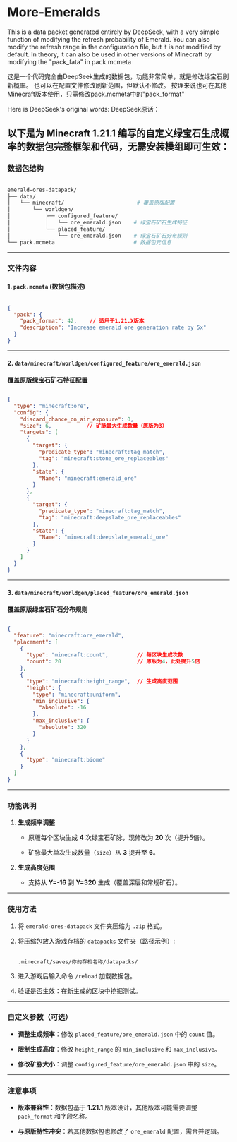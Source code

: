 # More-Emeralds
This is a data packet generated entirely by DeepSeek, with a very simple function of modifying the refresh probability of Emerald.
You can also modify the refresh range in the configuration file, but it is not modified by default.
In theory, it can also be used in other versions of Minecraft by modifying the "pack_fata" in pack.mcmeta

这是一个代码完全由DeepSeek生成的数据包，功能非常简单，就是修改绿宝石刷新概率。
也可以在配置文件修改刷新范围，但默认不修改。
按理来说也可在其他Minecraft版本使用，只需修改pack.mcmeta中的"pack_format"

Here is DeepSeek's original words:
DeepSeek原话：

以下是为 **Minecraft 1.21.1** 编写的自定义绿宝石生成概率的数据包完整框架和代码，无需安装模组即可生效：
---


### 数据包结构

```bash

emerald-ores-datapack/
├── data/
│   └── minecraft/                       # 覆盖原版配置
│       └── worldgen/
│           ├── configured_feature/
│           │   └── ore_emerald.json    # 绿宝石矿石生成特征
│           └── placed_feature/
│               └── ore_emerald.json    # 绿宝石矿石分布规则
└── pack.mcmeta                         # 数据包元信息
```



---



### 文件内容



#### 1. `pack.mcmeta` (数据包描述)

```json

{
  "pack": {
    "pack_format": 42,    // 适用于1.21.X版本
    "description": "Increase emerald ore generation rate by 5x"
  }
}
```



---



#### 2. `data/minecraft/worldgen/configured_feature/ore_emerald.json`  

**覆盖原版绿宝石矿石特征配置**  

```json

{
  "type": "minecraft:ore",
  "config": {
    "discard_chance_on_air_exposure": 0,
    "size": 6,           // 矿脉最大生成数量（原版为3）
    "targets": [
      {
        "target": {
          "predicate_type": "minecraft:tag_match",
          "tag": "minecraft:stone_ore_replaceables"
        },
        "state": {
          "Name": "minecraft:emerald_ore"
        }
      },
      {
        "target": {
          "predicate_type": "minecraft:tag_match",
          "tag": "minecraft:deepslate_ore_replaceables"
        },
        "state": {
          "Name": "minecraft:deepslate_emerald_ore"
        }
      }
    ]
  }
}
```



---



#### 3. `data/minecraft/worldgen/placed_feature/ore_emerald.json`  

**覆盖原版绿宝石矿石分布规则**  

```json

{
  "feature": "minecraft:ore_emerald",
  "placement": [
    {
      "type": "minecraft:count",         // 每区块生成次数
      "count": 20                        // 原版为4，此处提升5倍
    },
    {
      "type": "minecraft:height_range",  // 生成高度范围
      "height": {
        "type": "minecraft:uniform",
        "min_inclusive": {
          "absolute": -16
        },
        "max_inclusive": {
          "absolute": 320
        }
      }
    },
    {
      "type": "minecraft:biome"
    }
  ]
}
```



---



### 功能说明

1. **生成频率调整**  

   - 原版每个区块生成 **4** 次绿宝石矿脉，现修改为 **20** 次（提升5倍）。

   - 矿脉最大单次生成数量（`size`）从 **3** 提升至 **6**。



2. **生成高度范围**  

   - 支持从 **Y=-16** 到 **Y=320** 生成（覆盖深层和常规矿石）。



---



### 使用方法

1. 将 `emerald-ores-datapack` 文件夹压缩为 `.zip` 格式。

2. 将压缩包放入游戏存档的 `datapacks` 文件夹（路径示例）:

   ```

   .minecraft/saves/你的存档名称/datapacks/

   ```

3. 进入游戏后输入命令 `/reload` 加载数据包。

4. 验证是否生效：在新生成的区块中挖掘测试。



---



### 自定义参数（可选）

- **调整生成频率**：修改 `placed_feature/ore_emerald.json` 中的 `count` 值。

- **限制生成高度**：修改 `height_range` 的 `min_inclusive` 和 `max_inclusive`。

- **修改矿脉大小**：调整 `configured_feature/ore_emerald.json` 中的 `size`。



---



### 注意事项

- **版本兼容性**：数据包基于 **1.21.1** 版本设计，其他版本可能需要调整 `pack_format` 和字段名称。

- **与原版特性冲突**：若其他数据包也修改了 `ore_emerald` 配置，需合并逻辑。

